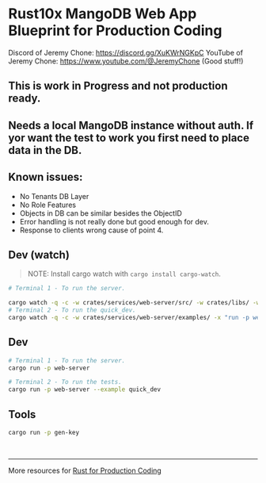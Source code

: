 # Rust10x MangoDB Web App Blueprint for Production Coding

Discord of Jeremy Chone: https://discord.gg/XuKWrNGKpC
YouTube of Jeremy Chone: https://www.youtube.com/@JeremyChone
(Good stuff!)

## This is work in Progress and not production ready.

## Needs a local MangoDB instance without auth. If yor want the test to work you first need to place data in the DB.

## Known issues:
- No Tenants DB Layer
- No Role Features
- Objects in DB can be similar besides the ObjectID
- Error handling is not really done but good enough for dev.
- Response to clients wrong cause of point 4.


## Dev (watch)

> NOTE: Install cargo watch with `cargo install cargo-watch`.

```sh
# Terminal 1 - To run the server.

cargo watch -q -c -w crates/services/web-server/src/ -w crates/libs/ -w .cargo/ -x "run -p web-server"
# Terminal 2 - To run the quick_dev.
cargo watch -q -c -w crates/services/web-server/examples/ -x "run -p web-server --example quick_dev"
```

## Dev

```sh
# Terminal 1 - To run the server.
cargo run -p web-server

# Terminal 2 - To run the tests.
cargo run -p web-server --example quick_dev
```

## Tools

```sh
cargo run -p gen-key
```

<br />

---

More resources for [Rust for Production Coding](https://rust10x.com)
